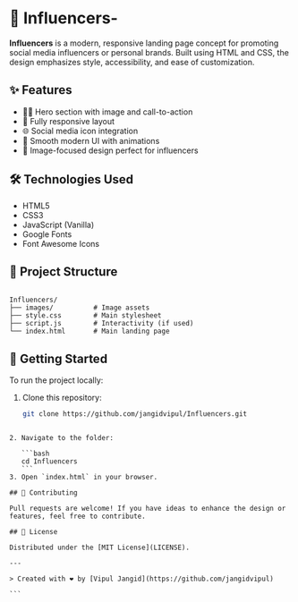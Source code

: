 
# 🎥 Influencers-

**Influencers** is a modern, responsive landing page concept for promoting social media influencers or personal brands. Built using HTML and CSS, the design emphasizes style, accessibility, and ease of customization.

## ✨ Features

- 🧑‍💼 Hero section with image and call-to-action
- 📱 Fully responsive layout
- 🌐 Social media icon integration
- 🎨 Smooth modern UI with animations
- 📸 Image-focused design perfect for influencers

## 🛠️ Technologies Used

- HTML5
- CSS3
- JavaScript (Vanilla)
- Google Fonts
- Font Awesome Icons

## 📁 Project Structure

```

Influencers/
├── images/          # Image assets
├── style.css        # Main stylesheet
├── script.js        # Interactivity (if used)
└── index.html       # Main landing page

````

## 🚀 Getting Started

To run the project locally:

1. Clone this repository:
   ```bash
   git clone https://github.com/jangidvipul/Influencers.git
````

2. Navigate to the folder:

   ```bash
   cd Influencers
   ```
3. Open `index.html` in your browser.

## 🙌 Contributing

Pull requests are welcome! If you have ideas to enhance the design or features, feel free to contribute.

## 📄 License

Distributed under the [MIT License](LICENSE).

---

> Created with ❤️ by [Vipul Jangid](https://github.com/jangidvipul)

```

